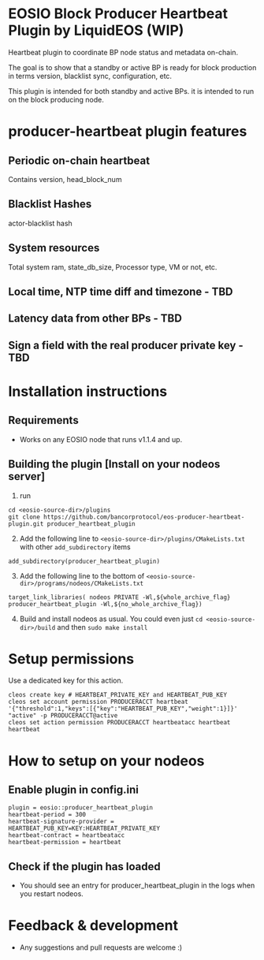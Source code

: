 # EOSIO Block Producer Heartbeat Plugin by LiquidEOS (WIP)
Heartbeat plugin to coordinate BP node status and metadata on-chain. 

The goal is to show that a standby or active BP is ready for block production in terms version, blacklist sync, configuration, etc.

This plugin is intended for both standby and active BPs. it is intended to run on the block producing node.

# producer-heartbeat plugin features
## Periodic on-chain heartbeat
Contains version, head_block_num

## Blacklist Hashes

actor-blacklist hash

## System resources 
Total system ram, state_db_size, Processor type, VM or not, etc.

## Local time, NTP time diff and timezone - TBD

## Latency data from other BPs - TBD

## Sign a field with the real producer private key - TBD

# Installation instructions

## Requirements
- Works on any EOSIO node that runs v1.1.4 and up.

## Building the plugin [Install on your nodeos server]
1. run
  ```
  cd <eosio-source-dir>/plugins
  git clone https://github.com/bancorprotocol/eos-producer-heartbeat-plugin.git producer_heartbeat_plugin
  ```
2. Add the following line to `<eosio-source-dir>/plugins/CMakeLists.txt` with other `add_subdirectory` items
  ```
  add_subdirectory(producer_heartbeat_plugin)
  ```

3. Add the following line to the bottom of `<eosio-source-dir>/programs/nodeos/CMakeLists.txt`
  ```
  target_link_libraries( nodeos PRIVATE -Wl,${whole_archive_flag} producer_heartbeat_plugin -Wl,${no_whole_archive_flag})
  ```
4. Build and install nodeos as usual. You could even just `cd <eosio-source-dir>/build` and then `sudo make install`

# Setup permissions
Use a dedicated key for this action.

```
cleos create key # HEARTBEAT_PRIVATE_KEY and HEARTBEAT_PUB_KEY 
cleos set account permission PRODUCERACCT heartbeat '{"threshold":1,"keys":[{"key":"HEARTBEAT_PUB_KEY","weight":1}]}' "active" -p PRODUCERACCT@active
cleos set action permission PRODUCERACCT heartbeatacc heartbeat heartbeat
```
# How to setup on your nodeos

## Enable plugin in config.ini

```
plugin = eosio::producer_heartbeat_plugin
heartbeat-period = 300
heartbeat-signature-provider = HEARTBEAT_PUB_KEY=KEY:HEARTBEAT_PRIVATE_KEY
heartbeat-contract = heartbeatacc
heartbeat-permission = heartbeat
 ```
 
## Check if the plugin has loaded
- You should see an entry for producer_heartbeat_plugin in the logs when you restart nodeos. 

# Feedback & development
- Any suggestions and pull requests are welcome :)

